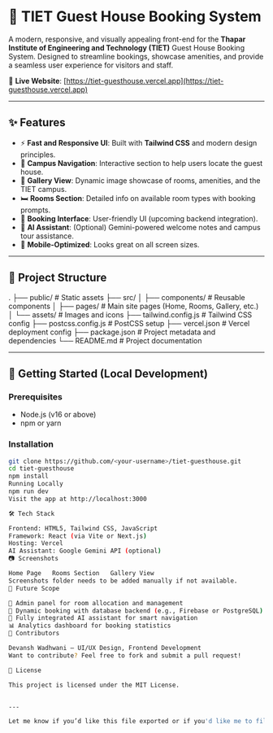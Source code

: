 # 🏨 TIET Guest House Booking System

A modern, responsive, and visually appealing front-end for the **Thapar Institute of Engineering and Technology (TIET)** Guest House Booking System. Designed to streamline bookings, showcase amenities, and provide a seamless user experience for visitors and staff.

🔗 **Live Website**: [https://tiet-guesthouse.vercel.app](https://tiet-guesthouse.vercel.app)

---

## ✨ Features

- ⚡ **Fast and Responsive UI**: Built with **Tailwind CSS** and modern design principles.
- 🧭 **Campus Navigation**: Interactive section to help users locate the guest house.
- 📸 **Gallery View**: Dynamic image showcase of rooms, amenities, and the TIET campus.
- 🛏️ **Rooms Section**: Detailed info on available room types with booking prompts.
- 📆 **Booking Interface**: User-friendly UI (upcoming backend integration).
- 🤖 **AI Assistant**: (Optional) Gemini-powered welcome notes and campus tour assistance.
- 📱 **Mobile-Optimized**: Looks great on all screen sizes.

---

## 📁 Project Structure

.
├── public/ # Static assets
├── src/
│ ├── components/ # Reusable components
│ ├── pages/ # Main site pages (Home, Rooms, Gallery, etc.)
│ └── assets/ # Images and icons
├── tailwind.config.js # Tailwind CSS config
├── postcss.config.js # PostCSS setup
├── vercel.json # Vercel deployment config
├── package.json # Project metadata and dependencies
└── README.md # Project documentation


---

## 🚀 Getting Started (Local Development)

### Prerequisites

- Node.js (v16 or above)
- npm or yarn

### Installation

```bash
git clone https://github.com/<your-username>/tiet-guesthouse.git
cd tiet-guesthouse
npm install
Running Locally
npm run dev
Visit the app at http://localhost:3000

🛠️ Tech Stack

Frontend: HTML5, Tailwind CSS, JavaScript
Framework: React (via Vite or Next.js)
Hosting: Vercel
AI Assistant: Google Gemini API (optional)
📷 Screenshots

Home Page	Rooms Section	Gallery View
Screenshots folder needs to be added manually if not available.
🧠 Future Scope

🔐 Admin panel for room allocation and management
🧾 Dynamic booking with database backend (e.g., Firebase or PostgreSQL)
🤖 Fully integrated AI assistant for smart navigation
📊 Analytics dashboard for booking statistics
🙌 Contributors

Devansh Wadhwani – UI/UX Design, Frontend Development
Want to contribute? Feel free to fork and submit a pull request!

📄 License

This project is licensed under the MIT License.


---

Let me know if you’d like this file exported or if you'd like me to fill in framework-specific commands (e.g., for **Next.js** or **Vite**).